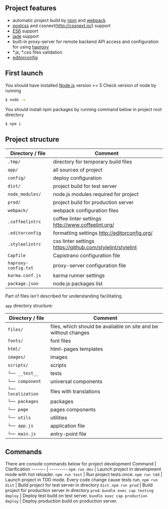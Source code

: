 ## Project features

* automatic project build by [npm](https://www.npmjs.com) and [webpack](https://webpack.github.io/)
* [postcss](https://github.com/postcss/postcss) and cssnext(http://cssnext.io/) support
* [ES6](http://www.ecma-international.org/ecma-262/6.0/) support
* [jade](http://jade-lang.com/) support
* built-in proxy-server for remote backend API access and configuration for using [haproxy](http://www.haproxy.org/)
* *.js, *.css files validation
* [editorconfig](http://editorconfig.org/)


## First launch

You should have installed [Node.js](http://nodejs.org/) version >= 5
Check version of node by running
```bash
$ node -v
```

You should install npm packages by running command below in project root directory
```bash
$ npm i
```


## Project structure

| Directory / file  | Comment |
| ------------------ | ---------- |
| `.tmp/ `| directory for temporary build files |
| `app/  `| all sources of project |
| `config/ `| deploy configuration |
| `dist/ `| project build for test server |
| `node_modules/` | node.js modules required for project |
| `prod/ `| project build for production server |
| `webpack/` | webpack configuration files |
| `.coffeelintrc` | coffee linter settings <http://www.coffeelint.org/>|
| `.editorconfig`| formatting settings <http://editorconfig.org/> |
| `.styleelintrc` | css linter settings <https://github.com/stylelint/stylelint>|
| `Capfile` | Capistrano configuration file |
| `haproxy-config.txt` | proxy-server configuration file |
| `karma.conf.js` | karma runner settings |
| `package.json` | node.js packages list |
Part of files isn't described for understanding facilitating.

`app` directory structure:

| Directory / file  | Comment |
| --------------- | ----------- |
| `files/` | files, which should be avaliable on site and be without changes |
| `fonts/` | font files |
| `html/` | html-pages templates |
| `images/` | images |
| `scripts/` | scripts |
| `└── __test__` | tests |
| `└── component` | universal components |
| `└── localization` | files with translations |
| `└── packages` | packages |
| `└── page` | pages components |
| `└── utils` | utilities |
| `└── app.js` | application file |
| `└── main.js` | entry-point file |


## Commands

There are console commands below for project development
Command | Clarification
------- | ---------
`npm run dev` | Launch project in development mode with hot reloader.
`npm run test` | Run project tests once.
`npm run tdd` | Launch project in TDD mode. Every code change cause tests run.
`npm run dist` | Build project for test server in directory `dist`.
`npm run prod` | Build project for production server in directory `prod`.
`bundle exec cap testing deploy` | Deploy test build on test server.
`bundle exec cap production deploy` | Deploy production build on production server.
